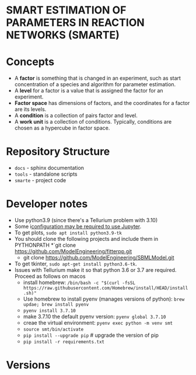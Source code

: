# SMART ESTIMATION OF PARAMETERS IN REACTION NETWORKS (SMARTE)

# Concepts

* A **factor** is something that is changed in an experiment, such as start concentration of a species and algorithm for parameter estimation.
* A **level** for a factor is a value that is assigned the factor for an experiment.
* **Factor space** has dimensions of factors, and the coordinates for a factor are its levels.
* A **condition** is a collection of pairs factor and level.
* A **work unit** is a collection of conditions. Typically, conditions are chosen as a hypercube in factor space.

# Repository Structure
* `docs` - sphinx documentation
* `tools` - standalone scripts
* `smarte` - project code

# Developer notes
* Use python3.9 (since there's a Tellurium problem with 3.10)
* Some i[configuration may be required to use Jupyter](https://stackoverflow.com/questions/67679019/jupyter-lab-not-opening-on-ubuntu).
* To get plots, ``sudo apt install python3.9-tk``
* You should clone the following projects and include them in PYTHONPATH
  *`git clone https://github.com/ModelEngineering/fitterpp.git
  * git clone https://github.com/ModelEngineering/SBMLModel.git
* To get tkinter, ``sudo apt-get install python3.6-tk``.
* Issues with Tellurium make it so that python 3.6 or 3.7 are required. Proceed as follows on macos
  * install homebrew: ``/bin/bash -c "$(curl -fsSL https://raw.githubusercontent.com/Homebrew/install/HEAD/install.sh)"``
  * Use homebrew to install pyenv (manages versions of python): ``brew updae; brew install pyenv``
  * ``pyenv install 3.7.10``
  * make 3.7.10 the default pyenv version: ``pyenv global 3.7.10``
  * creae the virtual environment: ``pyenv exec python -m venv smt``
  * ``source smt/bin/activate``
  * ``pip install --upgrade pip``  # upgrade the version of pip
  * ``pip install -r requirements.txt``

# Versions
